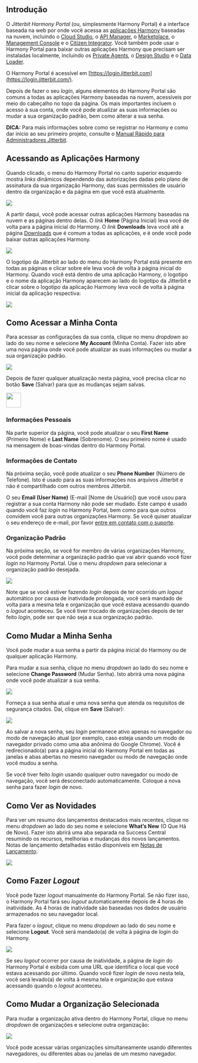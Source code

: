 [//]: # (Jitterbit Harmony Portal)
[//]: # (This is a translation of Version 30, published on September 21, 2021.)

## Introdução

O *Jitterbit Harmony Portal* (ou, simplesmente Harmony Portal) é a
interface baseada na web por onde você acessa as [aplicações
Harmony](https://success.jitterbit.com/display/DOC/Getting+Started?showLanguage=pt_BR#GettingStarted-harmony-applications) baseadas na nuvem, incluindo o [Cloud Studio](https://success.jitterbit.com/display/CS/Cloud+Studio?showLanguage=pt_BR), o [API
Manager](https://success.jitterbit.com/display/DOC/API+Manager?showLanguage=pt_BR), o [Marketplace](https://success.jitterbit.com/display/DOC/Marketplace?showLanguage=pt_BR), o [Management Console](https://success.jitterbit.com/display/DOC/Management+Console?showLanguage=pt_BR) e o
[Citizen Integrator](https://success.jitterbit.com/display/DOC/Citizen+Integrator?showLanguage=pt_BR). Você também pode usar o Harmony Portal para
baixar outras aplicações Harmony que precisam ser instaladas localmente,
incluindo os [Private Agents](https://success.jitterbit.com/display/DOC/Private+Agents?showLanguage=pt_BR), o [Design Studio](https://success.jitterbit.com/display/DOC/Design+Studio?showLanguage=pt_BR) e o [Data
Loader](https://success.jitterbit.com/display/DOC/Data+Loader?showLanguage=pt_BR).

O Harmony Portal é acessível em
[https://login.jitterbit.com](https://login.jitterbit.com/).

Depois de fazer o seu *login*, alguns elementos do Harmony Portal são
comuns a todas as aplicações Harmony baseadas na nuvem, acessíveis por
meio do cabeçalho no topo da página. Os mais importantes incluem o
acesso à sua conta, onde você pode atualizar as suas informações ou
mudar a sua organização padrão, bem como alterar a sua senha.

<div
class="confluence-information-macro confluence-information-macro-tip conf-macro output-block"
hasbody="true" macro-name="tip">

<span
class="aui-icon aui-icon-small aui-iconfont-approve confluence-information-macro-icon">
</span>

<div class="confluence-information-macro-body">

**DICA:** Para mais informações sobre como se registrar no Harmony e
como dar início ao seu primeiro projeto, consulte o [Manual Rápido
para Administradores Jitterbit](https://success.jitterbit.com/display/DOC/Jitterbit+Admin+Quick+Start+Tutorial?showLanguage=pt_BR).

</div>

</div>


## Acessando as Aplicações Harmony

Quando clicado, o menu do Harmony Portal no canto superior esquerdo
mostra *links* dinâmicos dependendo das autorizações dadas pelo plano de
assinatura da sua organização Harmony, das suas permissões de usuário
dentro da organização e da página em que você está atualmente.

<span class="confluence-embedded-file-wrapper"><img
src="/download/attachments/81073027/image2021-7-6_16-30-52.png?version=1&amp;modificationDate=1625681986475&amp;api=v2"
class="confluence-embedded-image"
data-image-src="/download/attachments/81073027/image2021-7-6_16-30-52.png?version=1&amp;modificationDate=1625681986475&amp;api=v2"
data-unresolved-comment-count="0" data-linked-resource-id="127444657"
data-linked-resource-version="1" data-linked-resource-type="attachment"
data-linked-resource-default-alias="image2021-7-6_16-30-52.png"
data-base-url="https://success.jitterbit.com"
data-linked-resource-content-type="image/png"
data-linked-resource-container-id="81073027"
data-linked-resource-container-version="30" /></span>

A partir daqui, você pode acessar outras aplicações Harmony baseadas na
nuvem e as páginas dentro delas. O *link* **Home** (Página Inicial) leva
você de volta para a página inicial do Harmony. O *link* **Downloads**
leva você até a página [Downloads](https://success.jitterbit.com/display/DOC/Downloads?showLanguage=pt_BR) que é comum a todas as
aplicações, e é onde você pode baixar outras aplicações Harmony.

<span class="confluence-embedded-file-wrapper"><img
src="/download/attachments/81073027/image2021-7-6_16-29-52.png?version=1&amp;modificationDate=1625681986506&amp;api=v2"
class="confluence-embedded-image"
data-image-src="/download/attachments/81073027/image2021-7-6_16-29-52.png?version=1&amp;modificationDate=1625681986506&amp;api=v2"
data-unresolved-comment-count="0" data-linked-resource-id="127444658"
data-linked-resource-version="1" data-linked-resource-type="attachment"
data-linked-resource-default-alias="image2021-7-6_16-29-52.png"
data-base-url="https://success.jitterbit.com"
data-linked-resource-content-type="image/png"
data-linked-resource-container-id="81073027"
data-linked-resource-container-version="30" /></span>

O logotipo da Jitterbit ao lado do menu do Harmony Portal está presente
em todas as páginas e clicar sobre ele leva você de volta à página
inicial do Harmony. Quando você está dentro de uma aplicação Harmony, o
logotipo e o nome da aplicação Harmony aparecem ao lado do logotipo da
Jitterbit e clicar sobre o logotipo da aplicação Harmony leva você de
volta à página inicial da aplicação respectiva:

<span class="confluence-embedded-file-wrapper"><img
src="/download/attachments/81073027/image2021-7-6_16-30-32.png?version=1&amp;modificationDate=1625681986506&amp;api=v2"
class="confluence-embedded-image"
data-image-src="/download/attachments/81073027/image2021-7-6_16-30-32.png?version=1&amp;modificationDate=1625681986506&amp;api=v2"
data-unresolved-comment-count="0" data-linked-resource-id="127444659"
data-linked-resource-version="1" data-linked-resource-type="attachment"
data-linked-resource-default-alias="image2021-7-6_16-30-32.png"
data-base-url="https://success.jitterbit.com"
data-linked-resource-content-type="image/png"
data-linked-resource-container-id="81073027"
data-linked-resource-container-version="30" /></span>


## <span id="JitterbitHarmonyPortal-my-account" class="confluence-anchor-link conf-macro output-inline" hasbody="false" macro-name="anchor"> </span>Como Acessar a Minha Conta

Para acessar as configurações da sua conta, clique no menu *dropdown* ao
lado do seu nome e selecione **My Account** (Minha Conta). Fazer isto
abre uma nova página onde você pode atualizar as suas informações ou
mudar a sua organização padrão.

<span class="confluence-embedded-file-wrapper"><img
src="/download/attachments/81073027/image2021-7-6_16-34-14.png?version=1&amp;modificationDate=1625681986537&amp;api=v2"
class="confluence-embedded-image"
data-image-src="/download/attachments/81073027/image2021-7-6_16-34-14.png?version=1&amp;modificationDate=1625681986537&amp;api=v2"
data-unresolved-comment-count="0" data-linked-resource-id="127444660"
data-linked-resource-version="1" data-linked-resource-type="attachment"
data-linked-resource-default-alias="image2021-7-6_16-34-14.png"
data-base-url="https://success.jitterbit.com"
data-linked-resource-content-type="image/png"
data-linked-resource-container-id="81073027"
data-linked-resource-container-version="30" /></span>

Depois de fazer qualquer atualização nesta página, você precisa clicar
no botão **Save** (Salvar) para que as mudanças sejam salvas.

<span
class="confluence-embedded-file-wrapper confluence-embedded-manual-size"><img
src="/download/thumbnails/81073027/image2018-8-7_13-41-39.png?version=1&amp;modificationDate=1533673385304&amp;api=v2"
class="confluence-embedded-image confluence-thumbnail"
data-image-src="/download/attachments/81073027/image2018-8-7_13-41-39.png?version=1&amp;modificationDate=1533673385304&amp;api=v2"
data-unresolved-comment-count="0" data-linked-resource-id="81073020"
data-linked-resource-version="1" data-linked-resource-type="attachment"
data-linked-resource-default-alias="image2018-8-7_13-41-39.png"
data-base-url="https://success.jitterbit.com"
data-linked-resource-content-type="image/png"
data-linked-resource-container-id="81073027"
data-linked-resource-container-version="30" height="40" /></span>

### Informações Pessoais

Na parte superior da página, você pode atualizar o seu **First Name**
(Primeiro Nome) e **Last Name** (Sobrenome). O seu primeiro nome é usado
na mensagem de boas-vindas dentro do Harmony Portal.

### Informações de Contato

Na próxima seção, você pode atualizar o seu **Phone Number** (Número de
Telefone). Isto é usado para as suas informações nos arquivos Jitterbit
e não é compartilhado com outros membros Jitterbit.

O seu **Email (User Name)** (E-mail \[Nome de Usuário\]) que você usou
para registrar a sua conta Harmony não pode ser mudado. Este campo é
usado quando você faz *login* no Harmony Portal, bem como para que
outros convidem você para outras organizações Harmony. Se você quiser
atualizar o seu endereço de e-mail, por favor [entre em contato com o
suporte](https://success.jitterbit.com/display/DOC/Getting+Support?showLanguage=pt_BR).

### <span id="JitterbitHarmonyPortal-default-organization" class="confluence-anchor-link conf-macro output-inline" hasbody="false" macro-name="anchor"> </span>Organização Padrão

Na próxima seção, se você for membro de várias organizações Harmony,
você pode determinar a organização padrão que vai abrir quando você
fizer *login* no Harmony Portal. Use o menu *dropdown* para selecionar a
organização padrão desejada.

<span class="confluence-embedded-file-wrapper"><img
src="/download/attachments/81073027/image2018-7-20_12-23-50.png?version=1&amp;modificationDate=1533673385273&amp;api=v2"
class="confluence-embedded-image"
data-image-src="/download/attachments/81073027/image2018-7-20_12-23-50.png?version=1&amp;modificationDate=1533673385273&amp;api=v2"
data-unresolved-comment-count="0" data-linked-resource-id="81073021"
data-linked-resource-version="1" data-linked-resource-type="attachment"
data-linked-resource-default-alias="image2018-7-20_12-23-50.png"
data-base-url="https://success.jitterbit.com"
data-linked-resource-content-type="image/png"
data-linked-resource-container-id="81073027"
data-linked-resource-container-version="30" /></span>

Note que se você estiver fazendo *login* depois de ter ocorrido um
*logout* automático por causa de inatividade prolongada, você será
mandado de volta para a mesma tela e organização que você estava
acessando quando o *logout* aconteceu. Se você tiver trocado de
organizações depois de ter feito *login*, pode ser que não seja a sua
organização padrão.

## Como Mudar a Minha Senha

Você pode mudar a sua senha a partir da página inicial do Harmony ou de
qualquer aplicação Harmony.

Para mudar a sua senha, clique no menu *dropdown* ao lado do seu nome e
selecione **Change Password** (Mudar Senha). Isto abrirá uma nova página
onde você pode atualizar a sua senha.

<span class="confluence-embedded-file-wrapper"><img
src="/download/attachments/81073027/image2021-7-6_16-34-57.png?version=1&amp;modificationDate=1625681986553&amp;api=v2"
class="confluence-embedded-image"
data-image-src="/download/attachments/81073027/image2021-7-6_16-34-57.png?version=1&amp;modificationDate=1625681986553&amp;api=v2"
data-unresolved-comment-count="0" data-linked-resource-id="127444661"
data-linked-resource-version="1" data-linked-resource-type="attachment"
data-linked-resource-default-alias="image2021-7-6_16-34-57.png"
data-base-url="https://success.jitterbit.com"
data-linked-resource-content-type="image/png"
data-linked-resource-container-id="81073027"
data-linked-resource-container-version="30" /></span>

Forneça a sua senha atual e uma nova senha que atenda os requisitos
de segurança citados. Daí, clique em **Save** (Salvar):

<span class="confluence-embedded-file-wrapper"><img
src="/download/attachments/81073027/image2021-5-18_9-13-42.png?version=1&amp;modificationDate=1621350821903&amp;api=v2"
class="confluence-embedded-image"
data-image-src="/download/attachments/81073027/image2021-5-18_9-13-42.png?version=1&amp;modificationDate=1621350821903&amp;api=v2"
data-unresolved-comment-count="0" data-linked-resource-id="127437725"
data-linked-resource-version="1" data-linked-resource-type="attachment"
data-linked-resource-default-alias="image2021-5-18_9-13-42.png"
data-base-url="https://success.jitterbit.com"
data-linked-resource-content-type="image/png"
data-linked-resource-container-id="81073027"
data-linked-resource-container-version="30" /></span>

Ao salvar a nova senha, seu *login* permanece ativo apenas no navegador
ou modo de navegação atual (por exemplo, caso esteja usando um modo de
navegador privado como uma aba anônima do Google Chrome). Você é
redirecionado(a) para a página inicial do Harmony Portal em todas as
janelas e abas abertas no mesmo navegador ou modo de navegação onde você
mudou a senha.

Se você tiver feito *login* usando qualquer outro navegador ou modo de
navegação, você será desconectado automaticamente. Coloque a nova senha
para fazer *login* de novo.

## Como Ver as Novidades

Para ver um resumo dos lançamentos destacados mais recentes, clique no
menu *dropdown* ao lado do seu nome e selecione **What’s New** (O Que Há
de Novo). Fazer isto abrirá uma aba separada na Success Central
resumindo os recursos, melhorias e mudanças dos novos lançamentos. Notas
de lançamento detalhadas estão disponíveis em [Notas de
Lançamento](https://success.jitterbit.com/display/DOC/Release+Notes?showLanguage=pt_BR).

<span class="confluence-embedded-file-wrapper"><img
src="/download/attachments/81073027/image2021-7-6_16-35-24.png?version=1&amp;modificationDate=1625681986553&amp;api=v2"
class="confluence-embedded-image"
data-image-src="/download/attachments/81073027/image2021-7-6_16-35-24.png?version=1&amp;modificationDate=1625681986553&amp;api=v2"
data-unresolved-comment-count="0" data-linked-resource-id="127444662"
data-linked-resource-version="1" data-linked-resource-type="attachment"
data-linked-resource-default-alias="image2021-7-6_16-35-24.png"
data-base-url="https://success.jitterbit.com"
data-linked-resource-content-type="image/png"
data-linked-resource-container-id="81073027"
data-linked-resource-container-version="30" /></span>

## Como Fazer *Logout*

Você pode fazer *logout* manualmente do Harmony Portal. Se não fizer
isso, o Harmony Portal fará seu *logout* automaticamente depois de 4
horas de inatividade. As 4 horas de inatividade são baseadas nos dados
de usuário armazenados no seu navegador local.

Para fazer o *logout*, clique no menu *dropdown* ao lado do seu nome e
selecione **Logout**. Você será mandado(a) de volta à página de *login*
do Harmony.

<span class="confluence-embedded-file-wrapper"><img
src="/download/attachments/81073027/image2021-7-6_16-35-42.png?version=1&amp;modificationDate=1625681986569&amp;api=v2"
class="confluence-embedded-image"
data-image-src="/download/attachments/81073027/image2021-7-6_16-35-42.png?version=1&amp;modificationDate=1625681986569&amp;api=v2"
data-unresolved-comment-count="0" data-linked-resource-id="127444663"
data-linked-resource-version="1" data-linked-resource-type="attachment"
data-linked-resource-default-alias="image2021-7-6_16-35-42.png"
data-base-url="https://success.jitterbit.com"
data-linked-resource-content-type="image/png"
data-linked-resource-container-id="81073027"
data-linked-resource-container-version="30" /></span>

Se seu *logout* ocorrer por causa de inatividade, a página de *login* do
Harmony Portal é exibida com uma URL que identifica o local que você
estava acessando por último. Quando você fizer *login* de novo nesta
tela, você será levado(a) de volta à mesma tela e organização que estava
acessando quando o *logout* aconteceu.

## <span id="JitterbitHarmonyPortal-org" class="confluence-anchor-link conf-macro output-inline" hasbody="false" macro-name="anchor"> </span>Como Mudar a Organização Selecionada

Para mudar a organização ativa dentro do Harmony Portal, clique no menu
*dropdown* de organizações e selecione outra organização:

<span class="confluence-embedded-file-wrapper"><img
src="/download/attachments/81073027/image2021-7-6_16-36-38.png?version=1&amp;modificationDate=1625681986585&amp;api=v2"
class="confluence-embedded-image"
data-image-src="/download/attachments/81073027/image2021-7-6_16-36-38.png?version=1&amp;modificationDate=1625681986585&amp;api=v2"
data-unresolved-comment-count="0" data-linked-resource-id="127444664"
data-linked-resource-version="1" data-linked-resource-type="attachment"
data-linked-resource-default-alias="image2021-7-6_16-36-38.png"
data-base-url="https://success.jitterbit.com"
data-linked-resource-content-type="image/png"
data-linked-resource-container-id="81073027"
data-linked-resource-container-version="30" /></span>

Você pode acessar várias organizações simultaneamente usando diferentes
navegadores, ou diferentes abas ou janelas de um mesmo navegador.
